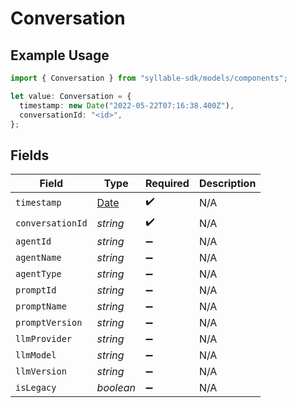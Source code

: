 # Conversation

## Example Usage

```typescript
import { Conversation } from "syllable-sdk/models/components";

let value: Conversation = {
  timestamp: new Date("2022-05-22T07:16:38.400Z"),
  conversationId: "<id>",
};
```

## Fields

| Field                                                                                         | Type                                                                                          | Required                                                                                      | Description                                                                                   |
| --------------------------------------------------------------------------------------------- | --------------------------------------------------------------------------------------------- | --------------------------------------------------------------------------------------------- | --------------------------------------------------------------------------------------------- |
| `timestamp`                                                                                   | [Date](https://developer.mozilla.org/en-US/docs/Web/JavaScript/Reference/Global_Objects/Date) | :heavy_check_mark:                                                                            | N/A                                                                                           |
| `conversationId`                                                                              | *string*                                                                                      | :heavy_check_mark:                                                                            | N/A                                                                                           |
| `agentId`                                                                                     | *string*                                                                                      | :heavy_minus_sign:                                                                            | N/A                                                                                           |
| `agentName`                                                                                   | *string*                                                                                      | :heavy_minus_sign:                                                                            | N/A                                                                                           |
| `agentType`                                                                                   | *string*                                                                                      | :heavy_minus_sign:                                                                            | N/A                                                                                           |
| `promptId`                                                                                    | *string*                                                                                      | :heavy_minus_sign:                                                                            | N/A                                                                                           |
| `promptName`                                                                                  | *string*                                                                                      | :heavy_minus_sign:                                                                            | N/A                                                                                           |
| `promptVersion`                                                                               | *string*                                                                                      | :heavy_minus_sign:                                                                            | N/A                                                                                           |
| `llmProvider`                                                                                 | *string*                                                                                      | :heavy_minus_sign:                                                                            | N/A                                                                                           |
| `llmModel`                                                                                    | *string*                                                                                      | :heavy_minus_sign:                                                                            | N/A                                                                                           |
| `llmVersion`                                                                                  | *string*                                                                                      | :heavy_minus_sign:                                                                            | N/A                                                                                           |
| `isLegacy`                                                                                    | *boolean*                                                                                     | :heavy_minus_sign:                                                                            | N/A                                                                                           |